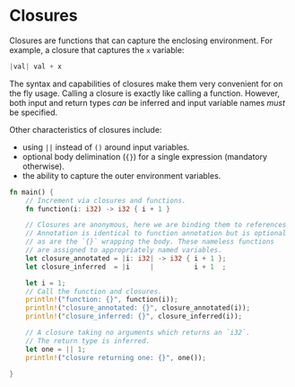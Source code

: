 # Closures

Closures are functions that can capture the enclosing environment. For
example, a closure that captures the `x` variable:

```Rust
|val| val + x
```

The syntax and capabilities of closures make them very convenient for
on the fly usage. Calling a closure is exactly like calling a function.
However, both input and return types *can* be inferred and input
variable names *must* be specified.

Other characteristics of closures include:
* using `||` instead of `()` around input variables.
* optional body delimination (`{}`) for a single expression (mandatory otherwise).
* the ability to capture the outer environment variables.

```rust
fn main() {
    // Increment via closures and functions.
    fn function(i: i32) -> i32 { i + 1 }

    // Closures are anonymous, here we are binding them to references
    // Annotation is identical to function annotation but is optional
    // as are the `{}` wrapping the body. These nameless functions
    // are assigned to appropriately named variables.
    let closure_annotated = |i: i32| -> i32 { i + 1 };
    let closure_inferred  = |i     |          i + 1  ;

    let i = 1;
    // Call the function and closures.
    println!("function: {}", function(i));
    println!("closure_annotated: {}", closure_annotated(i));
    println!("closure_inferred: {}", closure_inferred(i));

    // A closure taking no arguments which returns an `i32`.
    // The return type is inferred.
    let one = || 1;
    println!("closure returning one: {}", one());

}
```
